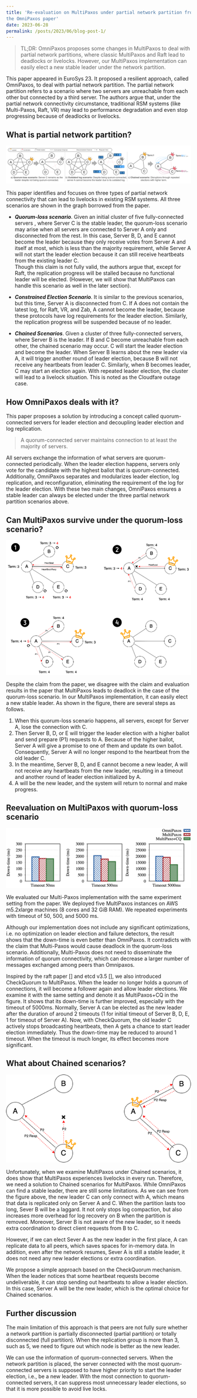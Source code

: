 ```yaml
---
title: 'Re-evaluation on MultiPaxos under partial network partition from 
the OmniPaxos paper'
date: 2023-06-28
permalink: /posts/2023/06/blog-post-1/
---
```


> TL;DR: OmniPaxos proposes some changes in MultiPaxos to deal with partial
> network partitions, where classic MultiPaxos and Raft lead to deadlocks or
> livelocks. However, our MultiPaxos implementation can easily elect a new
> stable leader under the network partition.

This paper appeared in EuroSys 23. It proposed a resilient approach, called
OmniPaxos, to deal with partial network partition. The partial network partition
refers to a scenario where two servers are unreachable from each other but
connected by a third server. The authors argue that, under the partial network
connectivity circumstance, traditional RSM systems (like Multi-Paxos, Raft, VR)
may lead to performance degradation and even stop progressing because of
deadlocks or livelocks.

## What is partial network partition?

![Example](https://raw.githubusercontent.com/Zhiying12/zhiying12.github.io/master/images/post-06%3A28-partition.png "Example")

This paper identifies and focuses on three types of partial network connectivity
that can lead to livelocks in existing RSM systems. All three scenarios are 
shown in the graph borrowed from the paper.

- ***Quorum-loss scenario***. Given an initial cluster of five fully-connected 
  servers , where Server C is the stable leader, the quorum-loss scenario may arise when all
servers are connected to Server A only and disconnected from the rest. In this
case, Server B, D, and E cannot become the leader because they only receive
votes from Server A and itself at most, which is less than the majority
requirement, while Server A will not start the leader election because it can
still receive heartbeats from the existing leader C. \
Though this claim is not fully valid, the authors argue that, except for Raft, 
the replication progress will be stalled because no functional leader will be 
elected. (However, we will show that MultiPaxos can handle this scenario as 
well in the later section).

* ***Constrained Election Scenario***. It is similar to the previous scenarios, but 
this time, Server A is disconnected from C. If A does not contain the latest log, for
Raft, VR, and Zab, A cannot become the leader, because these protocols have log
requirements for the leader election. Similarly, the replication progress will
be suspended because of no leader. 

- ***Chained Scenarios***. Given a cluster of three fully-connected servers, 
where Server B is the leader. If B and C become unreachable from each other, the
chained scenario may occur. C will start the leader election and become the
leader. When Server B learns about the new leader via A, it will trigger another
round of leader election, because B will not receive any heartbeats from leader 
C. Similarly, when B becomes leader, C may start an election again. With 
repeated leader election, the cluster will lead to a livelock situation. 
This is noted as the Cloudfare outage case. 

## How OmniPaxos deals with it?

This paper proposes a solution by introducing a concept called quorum-connected
servers for leader election and decoupling leader election and log replication.
> A quorum-connected server maintains connection to at least the majority of servers. 

All servers exchange the information of what servers are quorum-connected
periodically. When the leader election happens, servers only vote for the 
candidate with the highest ballot that is quorum-connected. Additionally,
OmniPaxos separates and modularizes leader election, log replication, and
reconfiguration, eliminating the requirement of the log for the leader election.
With these two main changes, OmniPaxos ensures a stable leader can always be
elected under the three partial network partition scenarios above.

## Can MultiPaxos survive under the quorum-loss scenario?

![MP](https://raw.githubusercontent.com/Zhiying12/zhiying12.github.io/master/images/post-06%3A28-mp.png "MP")

Despite the claim from the paper, we disagree with the claim and evaluation
results in the paper that MultiPaxos leads to deadlock in the case of the
quorum-loss scenario. In our MultiPaxos implementation, it can easily elect 
a new stable leader. As shown in the figure, there are several steps as follows.

1. When this quorum-loss scenario happens, all servers, except for Server A, 
   lose the connection with C.
2. Then Server B, D, or E will trigger the leader election with a higher ballot 
   and send prepare (P1) requests to A. Because of the higher ballot,
   Server A will give a promise to one of them and update its own ballot.
   Consequently, Server A will no longer respond to the heartbeat from the old
   leader C. 
3. In the meantime, Server B, D, and E cannot become a new leader, A will not
   receive any heartbeats from the new leader, resulting in a timeout and
   another round of leader election initialized by A. 
4. A will be the new leader, and the system will return to normal and make 
   progress.

## Reevaluation on MultiPaxos with quorum-loss scenario

![Result](https://raw.githubusercontent.com/Zhiying12/zhiying12.github.io/master/images/post-06%3A28-result.png "Result")

We evaluated our Multi-Paxos implementation with the same experiment setting
from the paper. We deployed five MultiPaxos instances on AWS m5.2xlarge
machines (8 cores and 32 GiB RAM). We repeated experiments with timeout of 
50, 500, and 5000 ms.

Although our implementation does not include any significant optimizations, i.e. 
no optimization on leader election and failure detectors, the result shows that 
the down-time is even better than OmniPaxos. It contradicts with the claim that 
Multi-Paxos would cause deadlock in the quorum-loss scenario. Additionally, 
Multi-Paxos does not need to disseminate the information of quorum connectivity, 
which can decrease a larger number of messages exchanged among peers than 
Omnipaxos.

Inspired by the raft paper [] and etcd v3.5 [], we also introduced CheckQuorum
to MultiPaxos. When the leader no longer holds a quorum of connections, it will
become a follower again and allow leader elections. We examine it with the same
setting and denote it as MultiPaxos+CQ in the figure. It shows that its
down-time is further improved, especially with the timeout of 5000ms. Normally,
Server A can be elected as the new leader after the duration of around 2
timeouts (1 for initial timeout of Server B, D, E, 1 for timeout of Server A).
Now, with CheckQuorum, the old leader C actively stops broadcasting heartbeats,
then A gets a chance to start leader election immediately. Thus the down-time
may be reduced to around 1 timeout. When the timeout is much longer, its effect
becomes more significant.

## What about Chained scenarios?

![chaiined](https://raw.githubusercontent.com/Zhiying12/zhiying12.github.io/master/images/post-06%3A28-chained.png "chained")

Unfortunately, when we examine MultiPaxos under Chained scenarios, it does show
that MultiPaxos experiences livelocks in every run. Therefore, we need a
solution to Chained scenarios for MultiPaxos. While OmniPaxos can find a stable
leader, there are still some limitations. As we can see from the figure above,
the new leader C can only connect with A, which means that data is replicated
only on Server A and C. When the partition lasts too long, Sever B will be a
laggard. It not only stops log compaction, but also increases more overhead for
log recovery on B when the partition is removed. Moreover, Server B is not aware
of the new leader, so it needs extra coordination to direct client requests from
B to C.

However, if we can elect Sever A as the new leader in the first place, A can
replicate data to all peers, which saves spaces for in-memory data. In addition,
even after the network resumes, Sever A is still a stable leader, it does not
need any new leader elections or extra coordination.

We propose a simple approach based on the CheckQuorum mechanism. When the leader
notices that some heartbeat requests become undeliverable, it can stop sending
out heartbeats to allow a leader election. In this case, Server A will be the
new leader, which is the optimal choice for Chained scenarios.

## Further discussion

The main limitation of this approach is that peers are not fully sure whether a
network partition is partially disconnected (partial partition) or totally
disconnected (full partition). When the replication group is more than 3, such
as 5, we need to figure out which node is better as the new leader.

We can use the information of quorum-connected servers. When the network
partition is placed, the server connected with the most quorum-connected servers
is supposed to have higher priority to start the leader election, i.e., be a new
leader. With the most connection to quorum-connected servers, it can suppress
most unnecessary leader elections, so that it is more possible to avoid live
locks.


